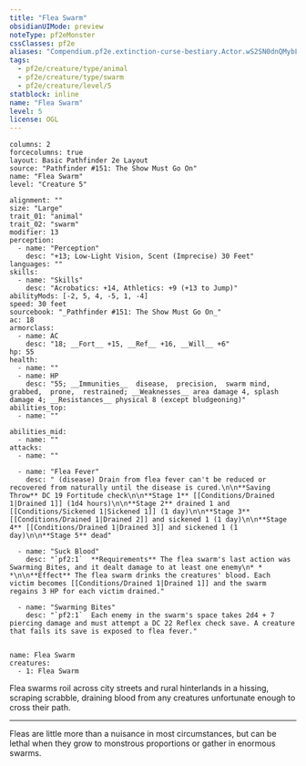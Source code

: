 ```yaml
---
title: "Flea Swarm"
obsidianUIMode: preview
noteType: pf2eMonster
cssClasses: pf2e
aliases: "Compendium.pf2e.extinction-curse-bestiary.Actor.wS2SN0dnQMybLzSA" 
tags:
  - pf2e/creature/type/animal
  - pf2e/creature/type/swarm
  - pf2e/creature/level/5
statblock: inline
name: "Flea Swarm"
level: 5
license: OGL
---
```


```statblock
columns: 2
forcecolumns: true
layout: Basic Pathfinder 2e Layout
source: "Pathfinder #151: The Show Must Go On"
name: "Flea Swarm"
level: "Creature 5"

alignment: ""
size: "Large"
trait_01: "animal"
trait_02: "swarm"
modifier: 13
perception:
  - name: "Perception"
    desc: "+13; Low-Light Vision, Scent (Imprecise) 30 Feet"
languages: ""
skills:
  - name: "Skills"
    desc: "Acrobatics: +14, Athletics: +9 (+13 to Jump)"
abilityMods: [-2, 5, 4, -5, 1, -4]
speed: 30 feet
sourcebook: "_Pathfinder #151: The Show Must Go On_"
ac: 18
armorclass:
  - name: AC
    desc: "18; __Fort__ +15, __Ref__ +16, __Will__ +6"
hp: 55
health:
  - name: ""
  - name: HP
    desc: "55; __Immunities__  disease,  precision,  swarm mind,  grabbed,  prone,  restrained; __Weaknesses__ area damage 4, splash damage 4; __Resistances__ physical 8 (except bludgeoning)"
abilities_top:
  - name: ""

abilities_mid:
  - name: ""
attacks:
  - name: ""

  - name: "Flea Fever"
    desc: " (disease) Drain from flea fever can't be reduced or recovered from naturally until the disease is cured.\n\n**Saving Throw** DC 19 Fortitude check\n\n**Stage 1** [[Conditions/Drained 1|Drained 1]] (1d4 hours)\n\n**Stage 2** drained 1 and [[Conditions/Sickened 1|Sickened 1]] (1 day)\n\n**Stage 3** [[Conditions/Drained 1|Drained 2]] and sickened 1 (1 day)\n\n**Stage 4** [[Conditions/Drained 1|Drained 3]] and sickened 1 (1 day)\n\n**Stage 5** dead"

  - name: "Suck Blood"
    desc: "`pf2:1`  **Requirements** The flea swarm's last action was Swarming Bites, and it dealt damage to at least one enemy\n* * *\n\n**Effect** The flea swarm drinks the creatures' blood. Each victim becomes [[Conditions/Drained 1|Drained 1]] and the swarm regains 3 HP for each victim drained."

  - name: "Swarming Bites"
    desc: "`pf2:1`  Each enemy in the swarm's space takes 2d4 + 7 piercing damage and must attempt a DC 22 Reflex check save. A creature that fails its save is exposed to flea fever."
 
```

```encounter-table
name: Flea Swarm
creatures:
  - 1: Flea Swarm
```



Flea swarms roil across city streets and rural hinterlands in a hissing, scraping scrabble, draining blood from any creatures unfortunate enough to cross their path.

* * *

Fleas are little more than a nuisance in most circumstances, but can be lethal when they grow to monstrous proportions or gather in enormous swarms.
